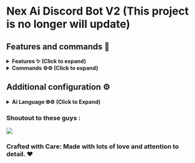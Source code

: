 # Nex Ai Discord Bot V2 (This project is no longer will update)

## Features and commands 🌟

<details>
<summary><strong>Features ✨ (Click to expand)</strong></summary>

- [x] Has a Ai (You need to get the api key from Hecker Api <Hecker Ai discord - https://discord.gg/PCUgRMjtNm>
- [x] Lots of commands (More coming soon! :D)
- [x] Ecomoney
- [x] Modding bot
- [x] Fun
- [x] 8ball
- [x] Free
- [x] Gets updates and never stops ever

</details>

<details>
<summary><strong>Commands ⚙️⚙️ (Click to expand)</strong></summary>

Too many commands so just use !help

</details>

## Additional configuration ⚙️

<details>
<summary><strong>Ai Language 🌐⚙️ (Click to Expand)</strong></summary>

- `en` - English 🇺🇸

</details>

### Shoutout to these guys : 

<a href="https://github.com/NethukaNethsaraGithub/Discord-Bot/graphs/contributors">
  <img src="https://contrib.rocks/image?repo=NethukaNethsaraGithub/Discord-Bot" />
</a>

### Crafted with Care: Made with lots of love and attention to detail. ❤️
